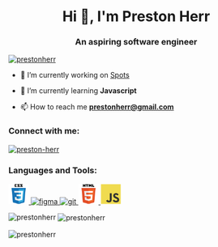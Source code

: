<h1 align="center">Hi 👋, I'm Preston Herr</h1>
<h3 align="center">An aspiring software engineer</h3>

<p align="left"> <a href="https://github.com/ryo-ma/github-profile-trophy"><img src="https://github-profile-trophy.vercel.app/?username=prestonherr" alt="prestonherr" /></a> </p>

- 🔭 I’m currently working on [Spots](https://prestonherr.github.io/se_project_spots/)

- 🌱 I’m currently learning **Javascript**

- 📫 How to reach me **prestonherr@gmail.com**

<h3 align="left">Connect with me:</h3>
<p align="left">
<a href="https://linkedin.com/in/preston-herr" target="blank"><img align="center" src="https://raw.githubusercontent.com/rahuldkjain/github-profile-readme-generator/master/src/images/icons/Social/linked-in-alt.svg" alt="preston-herr" height="30" width="40" /></a>
</p>

<h3 align="left">Languages and Tools:</h3>
<p align="left"> <a href="https://www.w3schools.com/css/" target="_blank" rel="noreferrer"> <img src="https://raw.githubusercontent.com/devicons/devicon/master/icons/css3/css3-original-wordmark.svg" alt="css3" width="40" height="40"/> </a> <a href="https://www.figma.com/" target="_blank" rel="noreferrer"> <img src="https://www.vectorlogo.zone/logos/figma/figma-icon.svg" alt="figma" width="40" height="40"/> </a> <a href="https://git-scm.com/" target="_blank" rel="noreferrer"> <img src="https://www.vectorlogo.zone/logos/git-scm/git-scm-icon.svg" alt="git" width="40" height="40"/> </a> <a href="https://www.w3.org/html/" target="_blank" rel="noreferrer"> <img src="https://raw.githubusercontent.com/devicons/devicon/master/icons/html5/html5-original-wordmark.svg" alt="html5" width="40" height="40"/> </a> <a href="https://developer.mozilla.org/en-US/docs/Web/JavaScript" target="_blank" rel="noreferrer"> <img src="https://raw.githubusercontent.com/devicons/devicon/master/icons/javascript/javascript-original.svg" alt="javascript" width="40" height="40"/> </a> </p>

<p><img align="left" src="https://github-readme-stats.vercel.app/api/top-langs?username=prestonherr&show_icons=true&locale=en&layout=compact" alt="prestonherr" /></p>

<p>&nbsp;<img align="center" src="https://github-readme-stats.vercel.app/api?username=prestonherr&show_icons=true&locale=en" alt="prestonherr" /></p>

<p><img align="center" src="https://github-readme-streak-stats.herokuapp.com/?user=prestonherr&" alt="prestonherr" /></p>
